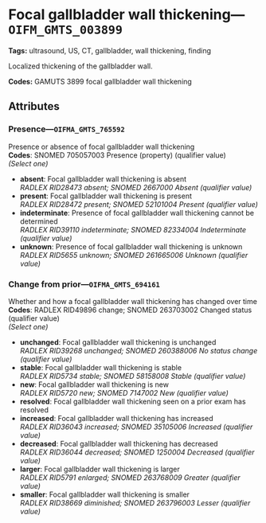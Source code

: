 # Focal gallbladder wall thickening—`OIFM_GMTS_003899`

**Tags:** ultrasound, US, CT, gallbladder, wall thickening, finding

Localized thickening of the gallbladder wall.

**Codes:** GAMUTS 3899 focal gallbladder wall thickening

## Attributes

### Presence—`OIFMA_GMTS_765592`

Presence or absence of focal gallbladder wall thickening  
**Codes**: SNOMED 705057003 Presence (property) (qualifier value)  
*(Select one)*

- **absent**: Focal gallbladder wall thickening is absent  
_RADLEX RID28473 absent; SNOMED 2667000 Absent (qualifier value)_
- **present**: Focal gallbladder wall thickening is present  
_RADLEX RID28472 present; SNOMED 52101004 Present (qualifier value)_
- **indeterminate**: Presence of focal gallbladder wall thickening cannot be determined  
_RADLEX RID39110 indeterminate; SNOMED 82334004 Indeterminate (qualifier value)_
- **unknown**: Presence of focal gallbladder wall thickening is unknown  
_RADLEX RID5655 unknown; SNOMED 261665006 Unknown (qualifier value)_

### Change from prior—`OIFMA_GMTS_694161`

Whether and how a focal gallbladder wall thickening has changed over time  
**Codes**: RADLEX RID49896 change; SNOMED 263703002 Changed status (qualifier value)  
*(Select one)*

- **unchanged**: Focal gallbladder wall thickening is unchanged  
_RADLEX RID39268 unchanged; SNOMED 260388006 No status change (qualifier value)_
- **stable**: Focal gallbladder wall thickening is stable  
_RADLEX RID5734 stable; SNOMED 58158008 Stable (qualifier value)_
- **new**: Focal gallbladder wall thickening is new  
_RADLEX RID5720 new; SNOMED 7147002 New (qualifier value)_
- **resolved**: Focal gallbladder wall thickening seen on a prior exam has resolved  
- **increased**: Focal gallbladder wall thickening has increased  
_RADLEX RID36043 increased; SNOMED 35105006 Increased (qualifier value)_
- **decreased**: Focal gallbladder wall thickening has decreased  
_RADLEX RID36044 decreased; SNOMED 1250004 Decreased (qualifier value)_
- **larger**: Focal gallbladder wall thickening is larger  
_RADLEX RID5791 enlarged; SNOMED 263768009 Greater (qualifier value)_
- **smaller**: Focal gallbladder wall thickening is smaller  
_RADLEX RID38669 diminished; SNOMED 263796003 Lesser (qualifier value)_